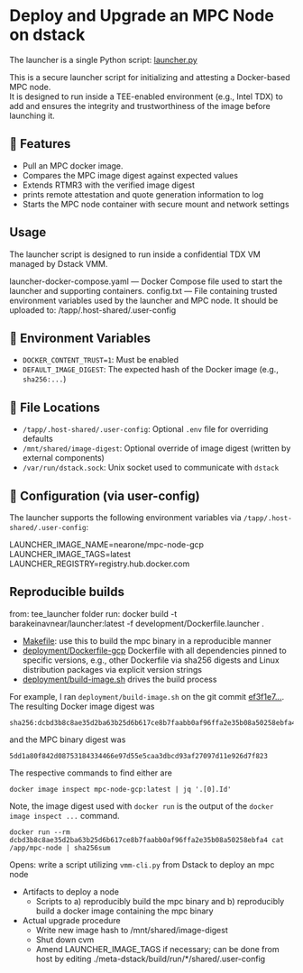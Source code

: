 # Deploy and Upgrade an MPC Node on dstack

The launcher is a single Python script: [launcher.py](launcher.py)

This is a secure launcher script for initializing and attesting a Docker-based MPC node.  
It is designed to run inside a TEE-enabled environment (e.g., Intel TDX) to add and ensures the integrity and trustworthiness of the image before launching it.


## 🔐 Features

- Pull an MPC docker image.
- Compares the MPC image digest against expected values
- Extends RTMR3 with the verified image digest
- prints remote attestation and quote generation information to log
- Starts the MPC node container with secure mount and network settings

## Usage

The launcher script is designed to run inside a confidential TDX VM managed by Dstack VMM.

launcher-docker-compose.yaml — Docker Compose file used to start the launcher and supporting containers.
config.txt — File containing trusted environment variables used by the launcher and MPC node.
It should be uploaded to: /tapp/.host-shared/.user-config

## 🧩 Environment Variables

- `DOCKER_CONTENT_TRUST=1`: Must be enabled
- `DEFAULT_IMAGE_DIGEST`: The expected hash of the Docker image (e.g., `sha256:...`)

## 📁 File Locations

- `/tapp/.host-shared/.user-config`: Optional `.env` file for overriding defaults
- `/mnt/shared/image-digest`: Optional override of image digest (written by external components)
- `/var/run/dstack.sock`: Unix socket used to communicate with `dstack`

## 🔧 Configuration (via user-config)

The launcher supports the following environment variables via `/tapp/.host-shared/.user-config`:

LAUNCHER_IMAGE_NAME=nearone/mpc-node-gcp
LAUNCHER_IMAGE_TAGS=latest
LAUNCHER_REGISTRY=registry.hub.docker.com


## Reproducible builds
from: tee_launcher folder run:
docker build -t barakeinavnear/launcher:latest -f development/Dockerfile.launcher .

- [Makefile](Makefile): use this to build the mpc binary in a reproducible manner
- [deployment/Dockerfile-gcp](deployment/Dockerfile-gcp) Dockerfile with all dependencies pinned to specific versions, e.g., other Dockerfile via sha256 digests and Linux distribution packages via explicit version strings
- [deployment/build-image.sh](deployment/build-image.sh) drives the build process

For example, I ran `deployment/build-image.sh` on the git commit [ef3f1e7...](https://github.com/Near-One/mpc/commit/ef3f1e7f862d447de60e91d32dadf68696eb6a58). The resulting Docker image digest was

```
sha256:dcbd3b8c8ae35d2ba63b25d6b617ce8b7faabb0af96ffa2e35b08a50258ebfa4
```

and the MPC binary digest was

```
5dd1a80f842d08753184334466e97d55e5caa3dbcd93af27097d11e926d7f823
```

The respective commands to find either are

```
docker image inspect mpc-node-gcp:latest | jq '.[0].Id'
```

Note, the image digest used with `docker run` is the output of the `docker image inspect ...` command.

```
docker run --rm dcbd3b8c8ae35d2ba63b25d6b617ce8b7faabb0af96ffa2e35b08a50258ebfa4 cat /app/mpc-node | sha256sum
```

Opens: write a script utilizing `vmm-cli.py` from Dstack to deploy an mpc node

- Artifacts to deploy a node
  - Scripts to a) reproducibly build the mpc binary and b) reproducibly build a docker image containing the mpc binary
- Actual upgrade procedure
  - Write new image hash to /mnt/shared/image-digest
  - Shut down cvm
  - Amend LAUNCHER_IMAGE_TAGS if necessary; can be done from host by editing ./meta-dstack/build/run/*/shared/.user-config
